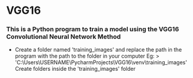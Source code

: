 # VGG16
### This is a Python program to train a model using the VGG16 Convolutional Neural Network Method
* Create a folder named 'training_images' and replace the path in the program with the path to the folder in your computer
 Eg: > 'C:\Users\USERNAME\PycharmProjects\VGG16\venv\training_images'
Create folders inside the 'training_images' folder 
